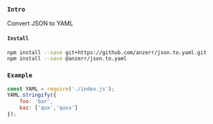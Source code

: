
### `Intro`
Convert JSON to YAML

#### `Install`
``` bash
npm install --save git+https://github.com/anzerr/json.to.yaml.git
npm install --save @anzerr/json.to.yaml
```

### `Example`
``` javascript
const YAML = require('./index.js');
YAML.stringify({
	foo: 'bar',
	baz: ['qux','quxx']
});
```
